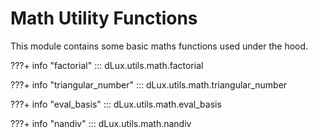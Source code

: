 # Math Utility Functions

This module contains some basic maths functions used under the hood.

???+ info "factorial"
    ::: dLux.utils.math.factorial

???+ info "triangular_number"
    ::: dLux.utils.math.triangular_number

???+ info "eval_basis"
    ::: dLux.utils.math.eval_basis

???+ info "nandiv"
    ::: dLux.utils.math.nandiv
